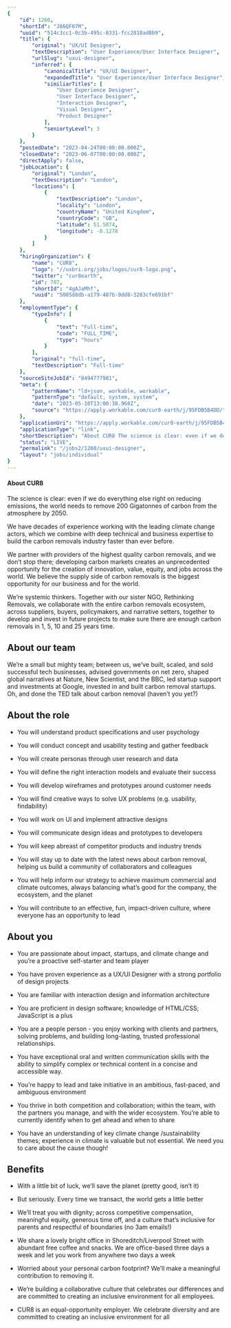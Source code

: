 ```yaml
---
{
	"id": 1260,
	"shortId": "J86QF07M",
	"uuid": "514c3cc1-0c3b-495c-8331-fcc2818ad8b9",
	"title": {
		"original": "UX/UI Designer",
		"textDescription": "User Experience/User Interface Designer",
		"urlSlug": "uxui-designer",
		"inferred": {
			"canonicalTitle": "UX/UI Designer",
			"expandedTitle": "User Experience/User Interface Designer",
			"similiarTitles": [
				"User Experience Designer",
				"User Interface Designer",
				"Interaction Designer",
				"Visual Designer",
				"Product Designer"
			],
			"seniortyLevel": 3
		}
	},
	"postedDate": "2023-04-24T00:00:00.000Z",
	"closedDate": "2023-06-07T00:00:00.000Z",
	"directApply": false,
	"jobLocation": {
		"original": "London",
		"textDescription": "London",
		"locations": [
			{
				"textDescription": "London",
				"locality": "London",
				"countryName": "United Kingdom",
				"countryCode": "GB",
				"latitude": 51.5074,
				"longitude": -0.1278
			}
		]
	},
	"hiringOrganization": {
		"name": "CUR8",
		"logo": "//uxbri.org/jobs/logos/cur8-logo.png",
		"twitter": "cur8earth",
		"id": 707,
		"shortId": "4gAJaMhf",
		"uuid": "5005d8db-a179-487b-9dd8-3203cfe691bf"
	},
	"employmentType": {
		"typeInfo": [
			{
				"text": "Full-time",
				"code": "FULL_TIME",
				"type": "hours"
			}
		],
		"original": "full-time",
		"textDescription": "Full-time"
	},
	"sourceSiteJobId": "8494777981",
	"meta": {
		"patternName": "ld+json, workable, workable",
		"patternType": "default, system, system",
		"date": "2023-05-10T13:00:38.968Z",
		"source": "https://apply.workable.com/cur8-earth/j/95FDB5B4DD/"
	},
	"applicationUri": "https://apply.workable.com/cur8-earth/j/95FDB5B4DD/apply/",
	"applicationType": "link",
	"shortDescription": "About CUR8 The science is clear: even if we do everything else right on reducing emissions, the world needs to remove 200 Gigatonnes of carbon from the atmosphere by 2050. We have decades of",
	"status": "LIVE",
	"permalink": "/jobs2/1260/uxui-designer",
	"layout": "jobs/individual"
}
---
```

<h4><strong>About CUR8</strong></h4><p>The science is clear: even if we do everything else right on reducing emissions, the world needs to remove 200 Gigatonnes of carbon from the atmosphere by 2050.</p><p>We have decades of experience working with the leading climate change actors, which we combine with deep technical and business expertise to build the carbon removals industry faster than ever before.</p><p>We partner with providers of the highest quality carbon removals, and we don’t stop there; developing carbon markets creates an unprecedented opportunity for the creation of innovation, value, equity, and jobs across the world. We believe the supply side of carbon removals is the biggest opportunity for our business and for the world.</p><p>We’re systemic thinkers. Together with our sister NGO, Rethinking Removals, we collaborate with the entire carbon removals ecosystem, across suppliers, buyers, policymakers, and narrative setters, together to develop and invest in future projects to make sure there are enough carbon removals in 1, 5, 10 and 25 years time.</p><h2><strong>About our team</strong></h2><p>We’re a small but mighty team; between us, we’ve built, scaled, and sold successful tech businesses, advised governments on net zero, shaped global narratives at Nature, New Scientist, and the BBC, led startup support and investments at Google, invested in and built carbon removal startups. Oh, and done the TED talk about carbon removal (haven’t you yet?)</p><h2><strong>About the role</strong></h2><ul><li><p>You will understand product specifications and user psychology</p></li><li><p>You will conduct concept and usability testing and gather feedback</p></li><li><p>You will create personas through user research and data</p></li><li><p>You will define the right interaction models and evaluate their success</p></li><li><p>You will develop wireframes and prototypes around customer needs</p></li><li><p>You will find creative ways to solve UX problems (e.g. usability, findability)</p></li><li><p>You will work on UI and implement attractive designs</p></li><li><p>You will communicate design ideas and prototypes to developers</p></li><li><p>You will keep abreast of competitor products and industry trends</p></li><li><p>You will stay up to date with the latest news about carbon removal, helping us build a community of collaborators and colleagues</p></li><li><p>You will help inform our strategy to achieve maximum commercial and climate outcomes, always balancing what’s good for the company, the ecosystem, and the planet</p></li><li><p>You will contribute to an effective, fun, impact-driven culture, where everyone has an opportunity to lead</p></li></ul><h2><strong>About you</strong></h2><ul><li><p>You are passionate about impact, startups, and climate change and you’re a proactive self-starter and team player</p></li><li><p>You have proven experience as a UX/UI Designer with a strong portfolio of design projects</p></li><li><p>You are familiar with interaction design and information architecture</p></li><li><p>You are proficient in design software; knowledge of HTML/CSS; JavaScript is a plus</p></li><li><p>You are a people person - you enjoy working with clients and partners, solving problems, and building long-lasting, trusted professional relationships.</p></li><li><p>You have exceptional oral and written communication skills with the ability to simplify complex or technical content in a concise and accessible way.</p></li><li><p>You’re happy to lead and take initiative in an ambitious, fast-paced, and ambiguous environment</p></li><li><p>You thrive in both competition and collaboration; within the team, with the partners you manage, and with the wider ecosystem. You’re able to currently identify when to get ahead and when to share</p></li><li><p>You have an understanding of key climate change /sustainability themes; experience in climate is valuable but not essential. We need you to care about the cause though!</p></li></ul><h2><strong>Benefits</strong></h2><ul><li><p>With a little bit of luck, we’ll save the planet (pretty good, isn’t it)</p></li><li><p>But seriously. Every time we transact, the world gets a little better</p></li><li><p>We’ll treat you with dignity; across competitive compensation, meaningful equity, generous time off, and a culture that’s inclusive for parents and respectful of boundaries (no 3am emails!)</p></li><li><p>We share a lovely bright office in Shoreditch/Liverpool Street with abundant free coffee and snacks. We are office-based three days a week and let you work from anywhere two days a week</p></li><li><p>Worried about your personal carbon footprint? We’ll make a meaningful contribution to removing it.</p></li><li><p>We’re building a collaborative culture that celebrates our differences and are committed to creating an inclusive environment for all employees.</p></li><li><p>CUR8 is an equal-opportunity employer. We celebrate diversity and are committed to creating an inclusive environment for all</p></li></ul>

